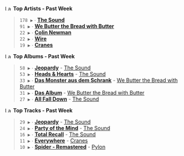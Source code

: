 <!--START_LASTFM_ARTISTS:{"period": "7day", "rows": 5}-->
<a href="https://last.fm" target="_blank"><img src="https://user-images.githubusercontent.com/17434202/215290617-e793598d-d7c9-428f-9975-156db1ba89cc.svg" alt="Last.fm Logo" width="18" height="13"/></a> **Top Artists - Past Week**

> `178 ▶️` ∙ **[The Sound](https://www.last.fm/music/The+Sound)**<br/>
> `91 ▶️` ∙ **[We Butter the Bread with Butter](https://www.last.fm/music/We+Butter+the+Bread+with+Butter)**<br/>
> `22 ▶️` ∙ **[Colin Newman](https://www.last.fm/music/Colin+Newman)**<br/>
> `22 ▶️` ∙ **[Wire](https://www.last.fm/music/Wire)**<br/>
> `19 ▶️` ∙ **[Cranes](https://www.last.fm/music/Cranes)**<br/>
<!--END_LASTFM_ARTISTS-->

<!--START_LASTFM_ALBUMS:{"period": "7day", "rows": 5}-->
<a href="https://last.fm" target="_blank"><img src="https://user-images.githubusercontent.com/17434202/215290617-e793598d-d7c9-428f-9975-156db1ba89cc.svg" alt="Last.fm Logo" width="18" height="13"/></a> **Top Albums - Past Week**

> `58 ▶️` ∙ **[Jeopardy](https://www.last.fm/music/The+Sound/Jeopardy)** - [The Sound](https://www.last.fm/music/The+Sound)<br/>
> `53 ▶️` ∙ **[Heads & Hearts](https://www.last.fm/music/The+Sound/Heads+&+Hearts)** - [The Sound](https://www.last.fm/music/The+Sound)<br/>
> `33 ▶️` ∙ **[Das Monster aus dem Schrank](https://www.last.fm/music/We+Butter+the+Bread+with+Butter/Das+Monster+aus+dem+Schrank)** - [We Butter the Bread with Butter](https://www.last.fm/music/We+Butter+the+Bread+with+Butter)<br/>
> `31 ▶️` ∙ **[Das Album](https://www.last.fm/music/We+Butter+the+Bread+with+Butter/Das+Album)** - [We Butter the Bread with Butter](https://www.last.fm/music/We+Butter+the+Bread+with+Butter)<br/>
> `27 ▶️` ∙ **[All Fall Down](https://www.last.fm/music/The+Sound/All+Fall+Down)** - [The Sound](https://www.last.fm/music/The+Sound)<br/>
<!--END_LASTFM_ALBUMS-->

<!--START_LASTFM_TRACKS:{"period": "7day", "rows": 5}-->
<a href="https://last.fm" target="_blank"><img src="https://user-images.githubusercontent.com/17434202/215290617-e793598d-d7c9-428f-9975-156db1ba89cc.svg" alt="Last.fm Logo" width="18" height="13"/></a> **Top Tracks - Past Week**

> `29 ▶️` ∙ **[Jeopardy](https://www.last.fm/music/The+Sound/_/Jeopardy)** - [The Sound](https://www.last.fm/music/The+Sound)<br/>
> `24 ▶️` ∙ **[Party of the Mind](https://www.last.fm/music/The+Sound/_/Party+of+the+Mind)** - [The Sound](https://www.last.fm/music/The+Sound)<br/>
> `16 ▶️` ∙ **[Total Recall](https://www.last.fm/music/The+Sound/_/Total+Recall)** - [The Sound](https://www.last.fm/music/The+Sound)<br/>
> `11 ▶️` ∙ **[Everywhere](https://www.last.fm/music/Cranes/_/Everywhere)** - [Cranes](https://www.last.fm/music/Cranes)<br/>
> `10 ▶️` ∙ **[Spider - Remastered](https://www.last.fm/music/Pylon/_/Spider+-+Remastered)** - [Pylon](https://www.last.fm/music/Pylon)<br/>
<!--END_LASTFM_TRACKS-->